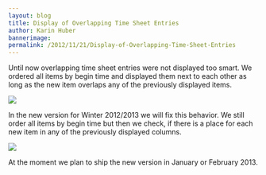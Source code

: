 ```yaml
---
layout: blog
title: Display of Overlapping Time Sheet Entries
author: Karin Huber
bannerimage: 
permalink: /2012/11/21/Display-of-Overlapping-Time-Sheet-Entries
---
```


<p xmlns="http://www.w3.org/1999/xhtml">Until now overlapping time sheet entries were not displayed too smart. We ordered all items by begin time and displayed them next to each other as long as the new item overlaps any of the previously displayed items.</p><p xmlns="http://www.w3.org/1999/xhtml">
  <img src="{{site.baseurl}}images/blog/2012/11/OverlappingItems1.png" />
</p><p xmlns="http://www.w3.org/1999/xhtml">In the new version for Winter 2012/2013 we will fix this behavior. We still order all items by begin time but then we check, if there is a place for each new item in any of the previously displayed columns.</p><p xmlns="http://www.w3.org/1999/xhtml">
  <img src="{{site.baseurl}}images/blog/2012/11/OverlappingItems2.png" />
</p><p xmlns="http://www.w3.org/1999/xhtml">At the moment we plan to ship the new version in January or February 2013.</p>